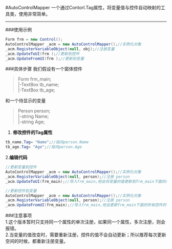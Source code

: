 #AutoControlMapper
一个通过Contorl.Tag属性，将变量值与控件自动映射的工具类，使用非常简单。

---

###使用示例

```C#
Form frm = new Control();
AutoControlMapper _acm = new AutoControlMapper();//实例化对象
_acm.RegisterVariableObject(null, obj);//注册变量
_acm.UpdateToUI(frm );//更新到控件
_acm.UpdateFromUI(frm );//更新到变量
```

###具体步骤
我们假设有一个窗体控件
> Form frm_main;  
>  |-TextBox tb_name;  
>  |-TextBox tb_age;  

和一个待显示的变量
> Person person;  
>  |-string Name;  
>  |-string Age;  

1. **修改控件的Tag属性**

```C#
tb_name.Tag= "Name";//指向person.Name
tb_age.Tag= "Age";//指向person.Age
``` 

2.**编辑代码**

```C#
//更新变量到控件
AutoControlMapper _acm = new AutoControlMapper();//实例化对象
_acm.RegisterVariableObject(null, person);//注册 person
_acm.UpdateToUI(frm_main);//导入frm_main,他会将变量的值更新到frm_main下面的所有控件(不包括它自身)
``` 

```C#
//更新控件到变量
AutoControlMapper _acm = new AutoControlMapper();//实例化对象
_acm.RegisterVariableObject(null, person);//注册 person
_acm.UpdateFromUI(frm_main);//导入frm_main,他会更新frm_main下面的所有控件的值到已注册的变量(不包括它自身)
``` 


###注意事项  
1.这个版本暂时只支持同一个属性的单次注册，如果同一个属性，多次注册，则会报错。  
2.当变量的值改变时，需要重新注册，控件的值不会自动更新；所以推荐每次更新空间的时候，都重新注册变量。
